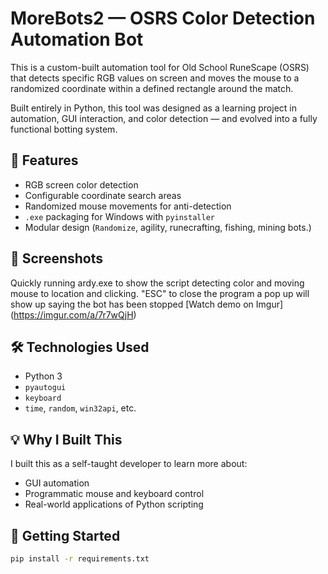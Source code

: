 # MoreBots2 — OSRS Color Detection Automation Bot

This is a custom-built automation tool for Old School RuneScape (OSRS) that detects specific RGB values on screen and moves the mouse to a randomized coordinate within a defined rectangle around the match. 

Built entirely in Python, this tool was designed as a learning project in automation, GUI interaction, and color detection — and evolved into a fully functional botting system.

## 🧠 Features
- RGB screen color detection
- Configurable coordinate search areas
- Randomized mouse movements for anti-detection
- `.exe` packaging for Windows with `pyinstaller`
- Modular design (`Randomize`, agility, runecrafting, fishing, mining bots.)

## 📸 Screenshots
Quickly running ardy.exe to show the script detecting color and moving mouse to location and clicking. "ESC" to close the program a pop up will show up saying the bot has been stopped
[Watch demo on Imgur] (https://imgur.com/a/7r7wQjH)

## 🛠️ Technologies Used
- Python 3
- `pyautogui`
- `keyboard`
- `time`, `random`, `win32api`, etc.

## 💡 Why I Built This
I built this as a self-taught developer to learn more about:
- GUI automation
- Programmatic mouse and keyboard control
- Real-world applications of Python scripting

## 🚀 Getting Started
```bash
pip install -r requirements.txt
